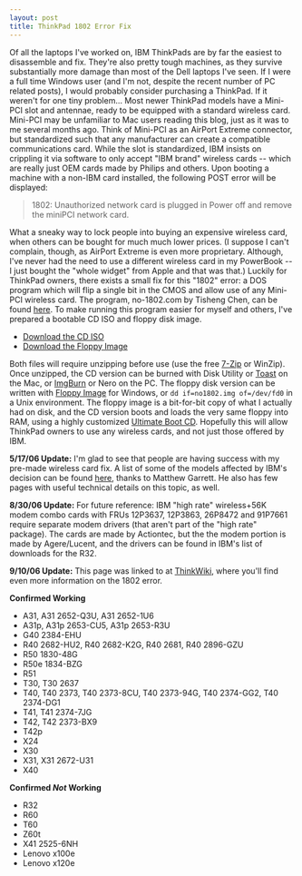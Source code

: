```yaml
---
layout: post
title: ThinkPad 1802 Error Fix
---
```

Of all the laptops I've worked on, IBM ThinkPads are by far the easiest to disassemble and fix. They're also pretty tough machines, as they survive substantially more damage than most of the Dell laptops I've seen. If I were a full time Windows user (and I'm not, despite the recent number of PC related posts), I would probably consider purchasing a ThinkPad. If it weren't for one tiny problem... Most newer ThinkPad models have a Mini-PCI slot and antennae, ready to be equipped with a standard wireless card. Mini-PCI may be unfamiliar to Mac users reading this blog, just as it was to me several months ago. Think of Mini-PCI as an AirPort Extreme connector, but standardized such that any manufacturer can create a compatible communications card. While the slot is standardized, IBM insists on crippling it via software to only accept "IBM brand" wireless cards -- which are really just OEM cards made by Philips and others. Upon booting a machine with a non-IBM card installed, the following POST error will be displayed:

>1802: Unauthorized network card is plugged in
>Power off and remove the miniPCI network card.

What a sneaky way to lock people into buying an expensive wireless card, when others can be bought for much much lower prices. (I suppose I can't complain, though, as AirPort Extreme is even more proprietary. Although, I've never had the need to use a different wireless card in my PowerBook -- I just bought the "whole widget" from Apple and that was that.) Luckily for ThinkPad owners, there exists a small fix for this "1802" error: a DOS program which will flip a single bit in the CMOS and allow use of any Mini-PCI wireless card. The program, no-1802.com by Tisheng Chen, can be found [here](http://jcnp.pku.edu.cn/~shadow/1802/). To make running this program easier for myself and others, I've prepared a bootable CD ISO and floppy disk image.

* [Download the CD ISO](/assets/no-1802-cd.zip)
* [Download the Floppy Image](/assets/no-1802-disk.zip)

Both files will require unzipping before use (use the free [7-Zip](http://www.7-zip.org/) or WinZip). Once unzipped, the CD version can be burned with Disk Utility or [Toast](http://www.roxio.com/en/products/toast/index.jhtml) on the Mac, or [ImgBurn](http://www.imgburn.com/) or Nero on the PC. The floppy disk version can be written with [Floppy Image](/assets/floppyimage152.zip) for Windows, or `dd if=no1802.img of=/dev/fd0` in a Unix environment. The floppy image is a bit-for-bit copy of what I actually had on disk, and the CD version boots and loads the very same floppy into RAM, using a highly customized [Ultimate Boot CD](http://www.ultimatebootcd.com/). Hopefully this will allow ThinkPad owners to use any wireless cards, and not just those offered by IBM.

**5/17/06 Update:** I'm glad to see that people are having success with my pre-made wireless card fix. A list of some of the models affected by IBM's decision can be found [here](http://www.srcf.ucam.org/~mjg59/thinkpad/wireless.html), thanks to Matthew Garrett. He also has few pages with useful technical details on this topic, as well.

**8/30/06 Update:** For future reference: IBM "high rate" wireless+56K modem combo cards with FRUs 12P3637, 12P3863, 26P8472 and 91P7661 require separate modem drivers (that aren't part of the "high rate" package). The cards are made by Actiontec, but the the modem portion is made by Agere/Lucent, and the drivers can be found in IBM's list of downloads for the R32.

**9/10/06 Update:** This page was linked to at [ThinkWiki](http://thinkwiki.org/wiki/Problem_with_unauthorized_MiniPCI_network_card), where you'll find even more information on the 1802 error.

**Confirmed Working**

* A31, A31 2652-Q3U, A31 2652-1U6
* A31p, A31p 2653-CU5, A31p 2653-R3U
* G40 2384-EHU
* R40 2682-HU2, R40 2682-K2G, R40 2681, R40 2896-GZU
* R50 1830-48G
* R50e 1834-BZG
* R51
* T30, T30 2637
* T40, T40 2373, T40 2373-8CU, T40 2373-94G, T40 2374-GG2, T40 2374-DG1
* T41, T41 2374-7JG
* T42, T42 2373-BX9
* T42p
* X24
* X30
* X31, X31 2672-U31
* X40

**Confirmed _Not_ Working**

* R32
* R60
* T60
* Z60t
* X41 2525-6NH
* Lenovo x100e
* Lenovo x120e
